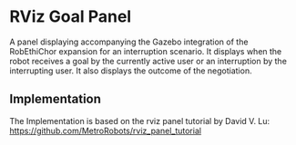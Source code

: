 # RViz Goal Panel
A panel displaying accompanying the Gazebo integration of the RobEthiChor expansion for an interruption scenario. It displays when the robot receives a goal by the currently active user or an interruption by the interrupting user. It also displays the outcome of the negotiation. 

## Implementation
The Implementation is based on the rviz panel tutorial by David V. Lu:  
https://github.com/MetroRobots/rviz_panel_tutorial
